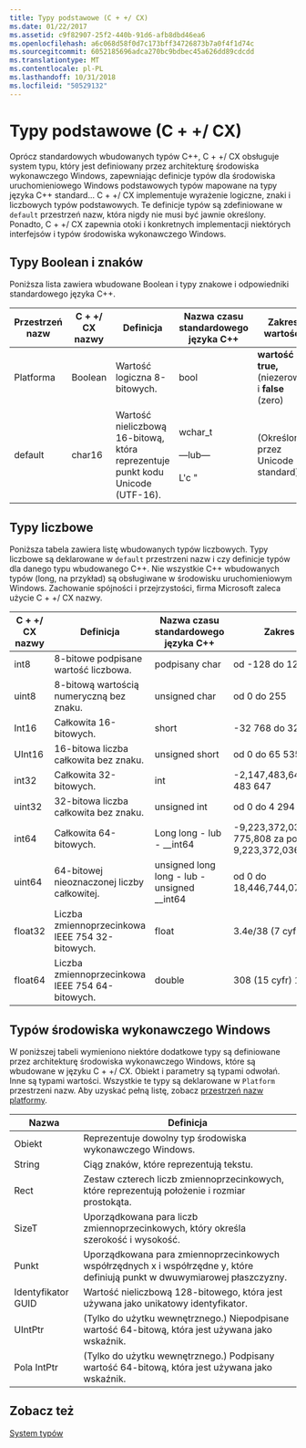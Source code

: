 ```yaml
---
title: Typy podstawowe (C + +/ CX)
ms.date: 01/22/2017
ms.assetid: c9f82907-25f2-440b-91d6-afb8dbd46ea6
ms.openlocfilehash: a6c068d58f0d7c173bff34726873b7a0f4f1d74c
ms.sourcegitcommit: 6052185696adca270bc9bdbec45a626dd89cdcdd
ms.translationtype: MT
ms.contentlocale: pl-PL
ms.lasthandoff: 10/31/2018
ms.locfileid: "50529132"
---
```

# <a name="fundamental-types-ccx"></a>Typy podstawowe (C + +/ CX)

Oprócz standardowych wbudowanych typów C++, C + +/ CX obsługuje system typu, który jest definiowany przez architekturę środowiska wykonawczego Windows, zapewniając definicje typów dla środowiska uruchomieniowego Windows podstawowych typów mapowane na typy języka C++ standard... C + +/ CX implementuje wyrażenie logiczne, znaki i liczbowych typów podstawowych. Te definicje typów są zdefiniowane w `default` przestrzeń nazw, która nigdy nie musi być jawnie określony. Ponadto, C + +/ CX zapewnia otoki i konkretnych implementacji niektórych interfejsów i typów środowiska wykonawczego Windows.

## <a name="boolean-and-character-types"></a>Typy Boolean i znaków

Poniższa lista zawiera wbudowane Boolean i typy znakowe i odpowiedniki standardowego języka C++.

|Przestrzeń nazw|C + +/ CX nazwy|Definicja|Nazwa czasu standardowego języka C++|Zakres wartości|
|---------------|-----------------------------------------------------------------------|----------------|-------------------------|---------------------|
|Platforma|Boolean|Wartość logiczna 8-bitowych.|bool|**wartość true,** (niezerową) i **false** (zero)|
|default|char16|Wartość nieliczbową 16-bitową, która reprezentuje punkt kodu Unicode (UTF-16).|wchar_t<br /><br /> —lub—<br /><br /> L'c "|(Określony przez Unicode standard)|

## <a name="numeric-types"></a>Typy liczbowe

Poniższa tabela zawiera listę wbudowanych typów liczbowych. Typy liczbowe są deklarowane w `default` przestrzeni nazw i czy definicje typów dla danego typu wbudowanego C++. Nie wszystkie C++ wbudowanych typów (long, na przykład) są obsługiwane w środowisku uruchomieniowym Windows. Zachowanie spójności i przejrzystości, firma Microsoft zaleca użycie C + +/ CX nazwy.

|C + +/ CX nazwy|Definicja|Nazwa czasu standardowego języka C++|Zakres wartości|
|-----------------------------------------------------------------------|----------------|-------------------------|---------------------|
|int8|8-bitowe podpisane wartość liczbowa.|podpisany char|od -128 do 127|
|uint8|8-bitową wartością numeryczną bez znaku.|unsigned char|od 0 do 255|
|Int16|Całkowita 16-bitowych.|short|-32 768 do 32 767|
|UInt16|16-bitowa liczba całkowita bez znaku.|unsigned short|od 0 do 65 535|
|int32|Całkowita 32-bitowych.|int|-2,147,483,648 do 2 147 483 647|
|uint32|32-bitowa liczba całkowita bez znaku.|unsigned int|od 0 do 4 294 967 295|
|int64|Całkowita 64-bitowych.|Long long - lub - __int64|-9,223,372,036,854, 775,808 za pośrednictwem 9,223,372,036,854,775,807|
|uint64|64-bitowej nieoznaczonej liczby całkowitej.|unsigned long long - lub - unsigned __int64|od 0 do 18,446,744,073,709,551,615|
|float32|Liczba zmiennoprzecinkowa IEEE 754 32-bitowych.|float|3.4e/38 (7 cyfr)|
|float64|Liczba zmiennoprzecinkowa IEEE 754 64-bitowych.|double|308 (15 cyfr) 1, 7e|

## <a name="windows-runtime-types"></a>Typów środowiska wykonawczego Windows

W poniższej tabeli wymieniono niektóre dodatkowe typy są definiowane przez architekturę środowiska wykonawczego Windows, które są wbudowane w języku C + +/ CX. Obiekt i parametry są typami odwołań. Inne są typami wartości. Wszystkie te typy są deklarowane w `Platform` przestrzeni nazw. Aby uzyskać pełną listę, zobacz [przestrzeń nazw platformy](../cppcx/platform-namespace-c-cx.md).

|Nazwa|Definicja|
|----------|----------------|
|Obiekt|Reprezentuje dowolny typ środowiska wykonawczego Windows.|
|String|Ciąg znaków, które reprezentują tekstu.|
|Rect|Zestaw czterech liczb zmiennoprzecinkowych, które reprezentują położenie i rozmiar prostokąta.|
|SizeT|Uporządkowana para liczb zmiennoprzecinkowych, który określa szerokość i wysokość.|
|Punkt|Uporządkowana para zmiennoprzecinkowych współrzędnych x i współrzędne y, które definiują punkt w dwuwymiarowej płaszczyzny.|
|Identyfikator GUID|Wartość nieliczbową 128-bitowego, która jest używana jako unikatowy identyfikator.|
|UIntPtr|(Tylko do użytku wewnętrznego.) Niepodpisane wartość 64-bitową, która jest używana jako wskaźnik.|
|Pola IntPtr|(Tylko do użytku wewnętrznego.)  Podpisany wartość 64-bitową, która jest używana jako wskaźnik.|

## <a name="see-also"></a>Zobacz też

[System typów](../cppcx/type-system-c-cx.md)